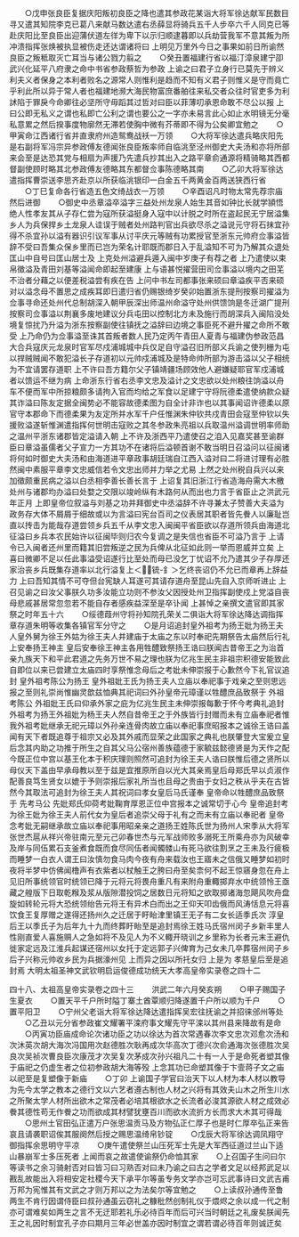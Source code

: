 <!-- { "loadSidebar": true } -->
　　○戊申张良臣复据庆阳叛初良臣之降也遣其参政花某诣大将军徐达献军民数目寻又遣其知院李克已葛八来献马数达遣右丞薛显将骑兵五千人步卒六千人同克已等赴庆阳比至良臣出迎蒲伏道左徉为卑下以示归顺逮暮即以兵劫营我军不意其叛为所冲溃指挥张焕被执显被伤走还达谓诸将曰  上明见万里外今日之事果如前日所谕然良臣之叛秪取灭亡耳当与诸公戮力翦之
　　○癸丑置福建行省以福汀漳泉建宁卲武兴化延平八府隶之命中书省参政蔡哲为参政  上谕之曰君子立身行已莫先于辨义利夫义者保身之本利者败名之源常人则惟利是趋而不知有义君子则惟义是守而竟亡乎利此所以异于常人者也福建地濒大海民物富庶番舶往来私交者众往时官吏多为利訹陷于罪戾今命卿往必坚所守毋蹈其过哲对曰臣以菲薄叨承恩命敢不尽公以报  上曰公即无私义之谓也私即亡公利之谓也要公之一字亦未易言此心如止水明镜无分毫私意累之然后揆事度物廓然无滞若使胸中微有芥蒂即不得为公矣卿宜勉之
　　○甲寅命江西诸行省并直隶府州造鸳鸯战袄一万领
　　○大将军徐达遣兵略庆阳先是右副将军冯宗异参政傅友德闻张良臣叛率师自临洮至泾州御史大夫汤和亦将所部来会至是达恐其党与相扇为声援乃先遣兵抄其出入之路平章俞通源将精骑略其西都督副使顾时略其北参政傅友德略其东都督佥事陈德略其南
　　○乙卯大将军徐达遣指挥曹崇送李思齐赴京以所获临洮银印一白金五千两黄金百两送狭西行省
　　○丁巳复命各行省造五色文绮战衣一万领
　　○辛酉诏凡时物太常先荐宗庙然后进御
　　○御史中丞章溢卒溢字三益处州龙泉人始生其音如钟比长就学頴悟绝人性孝友其从子存仁尝为寇所获溢挺身入寇中以计脱之时所在盗起民无宁居溢集乡人为兵保捍乡土龙泉人诖误于贼者处州路判官出兵欲尽杀之溢说元守将石抹宜孙得不杀宜孙以溢有器识引议军事从讨平庆元等贼有功累授官至浙东元帅府佥事溢皆辞不受曰吾集众保乡里而已岂为荣名计耶既而郡日入于乱溢知不可为乃解其众退处匡山中自号曰匡山居士及  上克处州溢避兵遁入闽中岁庚子有荐之者  上乃遣使以束帛徵溢及青田刘基等溢闻命即起至建康  上与语甚悦擢营田司佥事溢以境内之田芜不治者分藉之以便差税溢尝有疾在告  上问中书左司都事张来硕曰章溢疾平否来硕对以溢念母不置思之成疾耳即日遣归省仍赐银绮岁癸卯始置浙东提刑按察司擢溢为佥事寻命还处州代总制胡深入朝甲辰深出师温州命溢守处州供馈饷是冬迁湖广提刑按察司佥事溢以荆襄多废地建议分兵屯田以控制北方未及施行而胡深兵入闽陷没处境复惊扰乃升溢为浙东按察副使往镇抚之溢辞曰边境之事臣死不避升擢之命所不敢受  上乃命仍为佥事溢至诛其首叛者数人民乃定丙午青田人夏青与福建伪参政范昌大合兵寇庆元龙泉时官军尽戍浦城城中兵仅足自守溢召旧所部义兵谕之使列栅为屯以捍贼贼闻不敢犯溢长子存道初以元帅戍浦城及是特命帅所部为游击溢以父子相统为不宜请罢存道职  上不许曰吾方籍尔父子镇靖疆场顾效他人避嫌疑耶官军戍浦城者以馈运不继为病  上命浙东行省右丞李文忠及溢计之文忠欲以处州粮往饷溢以舟车不便而军中所掠粮颇多请拘入官而均给之军食以足建宁守将阮德柔遣使纳款众疑其诈溢曰陈友定据全闽势必不能容故德柔图为自全计非诈也以其事闻诏许德柔以原官守本郡命下而德柔果为友定所并水军千户任惟渊朱仲钦共戍青田会寇至仲钦以失援败溢遂斩惟渊遣指挥何世明击寇败之其冬参政朱亮祖以兵取温州溢调世明率师助之温州平浙东诸郡皆定溢请入朝  上不许及浙西平乃遣使召之洎入见嘉奖甚至谕群臣曰章溢虽儒者父子宣力一方其功不在诸将后溢顿首谢不敢当明日召溢问以征闽诸将何如时御史大夫汤和由海道进平章政事胡廷瑞自江西入溢对曰二将进讨理有必胜然闽中素服平章李文忠威信若令文忠出师并力举之尤易  上然之处州税自兵兴以来加徵颇重民病之溢以白丞相李善长善长言于  上诏复其旧浙江行省造海舟需大木檄处州与诸郡均办溢曰处婺之交限以竣岭纵有木路何从而出也力言于省臣止之洪武元年正月  上即皇帝位叙溢与刘基之功并拜御史中丞溢辞不许寻兼太子赞善大夫溢为政务存大体不屑屑于细故或以为言溢曰宪台百司之仪表居其职者皆先餋人以廉耻岂直以抟击为能哉存道尝领乡兵五千从李文忠入闽闽平省臣欲以存道所领兵由海道北征溢曰乡兵本农民始许以征闽毕则归农今复调之是失信也省臣不可溢乃言于  上请令已入闽者还州里而籍其旧尝叛逆之民为兵俾从北征如此则一举而恩威并立矣  上喜曰微卿不足以任此事溢受诏遂行比至处而母已没乞丁忧诏不允乃遣其少子存厚还家治丧乡兵既集存道率以北行溢复上＜锍-釒＞乞终丧诏仍不允已而章再上辞益力  上曰吾知其情不可夺但台宪缺人耳遂可其请存道舟至昆山先自入京师听进止  上召见谕之曰汝父事朕久功多汝能立功则不参汝父因授处州卫指挥副使戍上党溢自丧母悲戚甚居常忽忽若不能自存者感疾益深至是卒讣闻  上甚悼之亲撰文遣官即其家祭之时年五十六
　　○绥德葭州守将孙知院孔荣关二俱诣大将军徐达降达调指挥章存道朱明等收集各镇官军分守之
　　○是月诏追封皇外祖考为扬王妣为扬王夫人皇外舅为徐王外姑为徐王夫人并建庙于太庙之东以时奉祀先期祭告太庙然后行礼  上安奉扬王神主  皇后安奉徐王神主各用牲醴致祭扬王诰曰朕闻古昔帝王之为治首亲九族天下和平此君道之先务万世不易之理也朕为亿兆生民主非祖宗积德安能致此自即位以来已尝建立太庙四时享祭惟念母后之考妣未伸崇报于心歉然今下礼官议追封  皇外祖考陈公为扬王  皇外祖妣王氏为扬王夫人立庙以奉祀事于戏亲之至则思远报之至则礼崇尚惟幽灵歆兹恤典其祀词曰外孙皇帝元璋谨以牲醴庶品致祭于  外祖考陈公  外祖妣王氏曰仰承外家之庇为亿兆生民主未伸崇报每歉于怀今考典礼追封外祖考为扬王外祖妣为杨王夫人然自昔帝王之于外族皆行封赠而未有立庙奉祀者惟我外祖考妣继承无祀元璋以外孙亲连骨肉故立庙以奉祀事庶昭报本之诚徐王诰曰盖闻有天下者既追尊于祖宗又必及其外戚而显荣之此国家之典礼也朕肇登大宝爰立皇后念其内助之功推于所生之自其父马公宿州善族蕴德于家毓兹懿德贤是为天作之配今既正位中宫以基王化本于积庆理则照然可追封为徐王夫人诰曰朕惟后德之贤所以母仪天下盖由早承母教以至于兹是宜推原所自以光大其亲焉皇后母郑氏早以贞淑作配善良笃生贤女以媲于予则崇报后家礼所当也且母之贵由于女妇之秩从乎夫在古皆然今其取法可追封为徐王夫人其祝词曰孝女皇后马氏谨奉  皇帝命以牲醴庶品致祭于  先考马公  先妣郑氏仰荷考妣鞠育厚恩正位中宫报本之诚常切于心今  皇帝追封考为徐王妣为徐王夫人前代女为皇后者追崇父母于礼有之而未有立庙以奉祀者  皇帝念考妣无嗣继承故立庙以奉祀事用昭亲亲之道扬王姓陈氏世为扬州人宋季从大将军张世杰扈从祥兴帝驻南元至元己卯春世杰与元军战师败多溺死王所乘舟亦为风破幸及岸与同伍累石支釜煮食既而食尽同伍者闻髑髅山有死马欲往割烹之王未及行疲极而睡梦一白衣人谓王曰汝慎勿食马肉今夜有舟来载汝也王寤未之信俄又睡梦如初时夜将半梦中仿佛闻橹声有衣紫者以杖触王之胯曰舟至矣柰何不起王惊窹身忽在舟上见旧所事统领官时统领已降于元将元将畏舟重凡有来附舟重輙掷弃水中统领怜王亟藏之艎版下日取乾糇及浆从版隙潜投饲之居数日元将知之欲取掷诸海忽飓风吹舟盘旋如转轮元将大恐统领绐告元将王有异术白而出之王仰天叩齿俄而风涛恬息元将喜饮食王复厚赠之遂得还扬州久之迁居于盱眙津里镇王无子有二女长适季氏次  淳皇后王以季氏子为后年九十九而终葬盱眙至是追封焉徐王姓马氏宿州闵子乡新丰里人性刚直爱人喜施赒人之急如将不及见人为不义輙开晓训之乡里称为长者元末王避仇徙家定远及江淮兵起谋还宿州以女托于定远郭子兴俾育为己女未几卒葬宿州闵子乡后子兴称元帅收乡民为兵据濠州见  上而异之因以所托女归  上是为  孝慈皇后至是追封焉
大明太祖圣神文武钦明启运俊德成功统天大孝高皇帝实录卷之四十二


四十八、太祖高皇帝实录卷之四十三
　　洪武二年六月癸亥朔
　　○甲子赐国子生夏衣
　　○置天平千户所时隘丁寨土酋覃顺归降遂置千户所以顺为千户
　　○置平阳卫
　　○宁州父老诣大将军徐达降达遣指挥吴宏往抚谕之并招徕邠州等处
　　○乙丑以元分省参政崔文耀署平滦府事文耀先守平滦以其州县来降故有是命
　　○丙寅功臣庙成命论次诸功臣之功以徐达为首次常遇春次李文忠次邓愈次汤和次沐英次胡大海次冯国用次赵德胜次耿再成次华高次丁德兴次俞通海次张德胜次吴良次吴祯次曹良臣次康茂才次吴复次茅成次孙兴祖凡二十有一人于是命死者塑其像于庙祀之仍虚生者之位初参政胡大海等殁  上念其功已命塑其像于卞壸蒋子文之庙以祀至是复塑像于新庙
　　○丁卯  上谕国子学官曰治天下以人材为本人材以教导为先今太学之教本之德行文以六艺者遵古制也人材之兴将有其效夫山木之所生川水之所聚太学人材所出欲木之常茂者必培其根欲水之长流者必浚其源欲人材之成效必餋其德性苟无作餋之功而欲成其材譬犹壅百川而欲水流折方长而求大木其可得哉
　　○思州土官田弘正遣万户张思温贡马及方物弘正仁厚子也是时仁厚卒弘正来告哀且请袭职诏俟其服阕然后授之赐思温绮帛钞锭
　　○戊辰大将军徐达调凤翔守御指挥余思明守平凉
　　○庚午遣使祭兰山压死军士先是大军西征道过兰山下适山暴崩军士多压死者  上闻而哀之故遣使谕祭仍命恤其家
　　○上召国子生问曰尔等读书之余习骑射否对曰皆习曰习熟否对曰未乃谕之曰古之学者文足以经邦武足以戡乱故能出入将相安定社稷今天下承平尔等虽专务文学亦岂可忘武事诗曰文武吉甫万邦为宪惟其有文武之才则万邦以之为法矣尔等宜勉之
　　○上读叔孙通传至鲁两生不肯行因谓侍臣曰叔孙通虽云窃礼之糠秕然创制礼仪于煨烬之余以成一代之制亦可谓难矣如两生之言不无迂耶若礼乐必待百年而后可兴当时朝廷之礼废矣朕闻先王之礼因时制宜孔子亦曰期月三年必世盖亦因时制宜之谓若谓必待百年则诚迂矣

